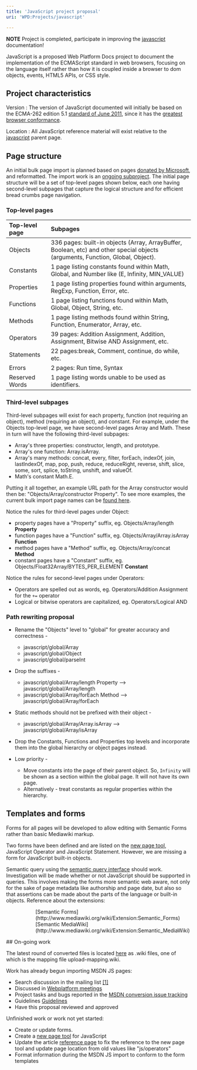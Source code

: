 ```yaml
---
title: 'JavaScript project proposal'
uri: 'WPD:Projects/javascript'

---
```

**NOTE** Project is completed, participate in improving the [javascript](/javascript) documentation!

JavaScript is a proposed Web Platform Docs project to document the implementation of the ECMAScript standard in web browsers, focusing on the language itself rather than how it is coupled inside a browser to dom objects, events, HTML5 APIs, or CSS style.

## Project characteristics

 Version
:   The version of JavaScript documented will initially be based on the ECMA-262 edition 5.1 [standard of June 2011](http://www.ecma-international.org/publications/standards/Ecma-262.htm), since it has the [greatest browser conformance](https://en.wikipedia.org/wiki/ECMAScript#Conformance_tests).

 Location
:   All JavaScript reference material will exist relative to the [javascript](/javascript) parent page.

## Page structure

An initial bulk page import is planned based on pages [donated by Microsoft](http://lists.w3.org/Archives/Public/public-webplatform/2013Apr/0238.html), and reformatted. The import work is an [ongoing subproject](http://project.webplatform.org/msdnjs). The initial page structure will be a set of top-level pages shown below, each one having second-level subpages that capture the logical structure and for efficient bread crumbs page navigation.

### Top-level pages

|Top-level page|Subpages|
|:-------------|:-------|
|Objects|336 pages: built-in objects (Array, ArrayBuffer, Boolean, etc) and other special objects (arguments, Function, Global, Object).|
|Constants|1 page listing constants found within Math, Global, and Number like (E, Infinity, MIN\_VALUE)|
|Properties|1 page listing properties found within arguments, RegExp, Function, Error, etc.|
|Functions|1 page listing functions found within Math, Global, Object, String, etc.|
|Methods|1 page listing methods found within String, Function, Enumerator, Array, etc.|
|Operators|39 pages: Addition Assignment, Addition, Assignment, Bitwise AND Assignment, etc.|
|Statements|22 pages:break, Comment, continue, do while, etc.|
|Errors|2 pages: Run time, Syntax|
|Reserved Words|1 page listing words unable to be used as identifiers.|

### Third-level subpages

Third-level subpages will exist for each property, function (not requiring an object), method (requiring an object), and constant. For example, under the Objects top-level page, we have second-level pages Array and Math. These in turn will have the following third-level subpages:

-   Array's three properties: constructor, length, and prototype.
-   Array's one function: Array.isArray.
-   Array's many methods: concat, every, filter, forEach, indexOf, join, lastIndexOf, map, pop, push, reduce, reduceRight, reverse, shift, slice, some, sort, splice, toString, unshift, and valueOf.
-   Math's constant Math.E.

Putting it all together, an example URL path for the Array constructor would then be: "Objects/Array/constructor Property". To see more examples, the current bulk import page names can be [found here](https://github.com/maxpolk/msdn-js-conversion/blob/master/round-alice/upload-mapping.wiki).

Notice the rules for third-level pages under Object:

-   property pages have a "Property" suffix, eg. Objects/Array/length **Property**
-   function pages have a "Function" suffix, eg. Objects/Array/Array.isArray **Function**
-   method pages have a "Method" suffix, eg. Objects/Array/concat **Method**
-   constant pages have a "Constant" suffix, eg. Objects/Float32Array/BYTES\_PER\_ELEMENT **Constant**

Notice the rules for second-level pages under Operators:

-   Operators are spelled out as words, eg. Operators/Addition Assignment for the `+=` operator
-   Logical or bitwise operators are capitalized, eg. Operators/Logical AND

### Path rewriting proposal

-   Rename the "Objects" level to "global" for greater accuracy and correctness -
    -   javascript/global/Array
    -   javascript/global/Object
    -   javascript/global/parseInt

-   Drop the suffixes -
    -   javascript/global/Array/length Property --\> javascript/global/Array/length
    -   javascript/global/Array/forEach Method --\> javascript/global/Array/forEach

-   Static methods should not be prefixed with their object -
    -   javascript/global/Array/Array.isArray --\> javascript/global/Array/isArray

-   Drop the Constants, Functions and Properties top levels and incorporate them into the global hierarchy or object pages instead.

-   Low priority -
    -   Move constants into the page of their parent object. So, `Infinity` will be shown as a section within the global page. It will not have its own page.
    -   Alternatively - treat constants as regular properties within the hierarchy.

## Templates and forms

Forms for all pages will be developed to allow editing with Semantic Forms rather than basic Mediawiki markup.

Two forms have been defined and are listed on the [new page tool](/WPD:New_Page), JavaScript Operator and JavaScript Statement. However, we are missing a form for JavaScript built-in objects.

Semantic query using the [semantic query interface](/Special:Ask) should work. Investigation will be made whether or not JavaScript should be supported in queries. This involves making the forms more semantic web aware, not only for the sake of page metadata like authorship and page date, but also so that assertions can be made about the parts of the language or built-in objects. Reference about the extensions:

<dl>
<dd>
<dl>
<dd>
[Semantic Forms](http://www.mediawiki.org/wiki/Extension:Semantic_Forms)

</dd>
<dd>
[Semantic MediaWiki](http://www.mediawiki.org/wiki/Extension:Semantic_MediaWiki)

</dd>
</dl>
</dd>
</dl>
## On-going work

The latest round of converted files is located [here](https://github.com/maxpolk/msdn-js-conversion/tree/master/round-alice) as .wiki files, one of which is the mapping file upload-mapping.wiki.

Work has already begun importing MSDN JS pages:

-   Search discussion in the mailing list [[1]](http://lists.w3.org/Archives/Public/public-webplatform/)
-   Discussed in [Webplatform meetings](/WPD:Community/Meetings/General)
-   Project tasks and bugs reported in the [MSDN conversion issue tracking](http://project.webplatform.org/msdnjs)
-   Guidelines [Guidelines](/WPD:Content/Reference_articles)
-   Have this proposal reviewed and approved

Unfinished work or work not yet started:

-   Create or update forms.
-   Create a [new page tool](/WPD:New_Page) for JavaScript
-   Update the article [reference page](/WPD:Content/Reference_articles) to fix the reference to the new page tool and update page location from old values like "js/operators"
-   Format information during the MSDN JS import to conform to the form templates
